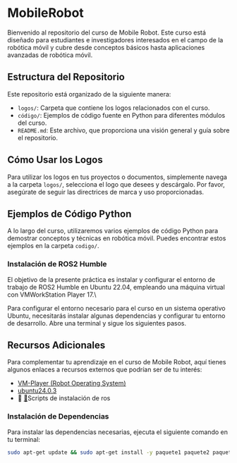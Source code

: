 # MobileRobot

Bienvenido al repositorio del curso de Mobile Robot. Este curso está diseñado para estudiantes e investigadores interesados en el campo de la robótica móvil y cubre desde conceptos básicos hasta aplicaciones avanzadas de robótica móvil.

## Estructura del Repositorio

Este repositorio está organizado de la siguiente manera:

- `logos/`: Carpeta que contiene los logos relacionados con el curso.
- `código/`: Ejemplos de código fuente en Python para diferentes módulos del curso.
- `README.md`: Este archivo, que proporciona una visión general y guía sobre el repositorio.

## Cómo Usar los Logos

Para utilizar los logos en tus proyectos o documentos, simplemente navega a la carpeta `logos/`, selecciona el logo que desees y descárgalo. Por favor, asegúrate de seguir las directrices de marca y uso proporcionadas.

## Ejemplos de Código Python

A lo largo del curso, utilizaremos varios ejemplos de código Python para demostrar conceptos y técnicas en robótica móvil. Puedes encontrar estos ejemplos en la carpeta `codigo/`.

### Instalación de ROS2 Humble
El objetivo de la presente práctica es instalar y configurar el entorno de trabajo de ROS2 Humble en Ubuntu 22.04, empleando una máquina virtual con VMWorkStation Player 17.\\

Para configurar el entorno necesario para el curso en un sistema operativo Ubuntu, necesitarás instalar algunas dependencias y configurar tu entorno de desarrollo. Abre una terminal y sigue los siguientes pasos.
## Recursos Adicionales

Para complementar tu aprendizaje en el curso de Mobile Robot, aquí tienes algunos enlaces a recursos externos que podrían ser de tu interés:

- [VM-Player (Robot Operating System)](https://customerconnect.vmware.com/en/downloads/info/slug/desktop_end_user_computing/vmware_workstation_player/17_0)
- [ubuntu24.0.3](https://ubuntu.com/download/desktop)
- 📄 [📂](./Scripts/)Scripts de instalación de ros


### Instalación de Dependencias

Para instalar las dependencias necesarias, ejecuta el siguiente comando en tu terminal:

```bash
sudo apt-get update && sudo apt-get install -y paquete1 paquete2 paquete3
